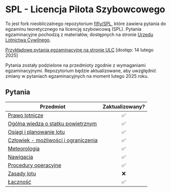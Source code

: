 # SPL - Licencja Pilota Szybowcowego

To jest fork nieobliczalnego repozytorium [fifly/SPL](https://github.com/fifly/SPL), które zawiera pytania do egzaminu teoretycznego na licencję szybowcową (SPL). Pytania egzaminacyjne pochodzą z materiałów, dostępnych na stronie [Urzędu Lotnictwa Cywilnego](http://www.ulc.gov.pl).

[Przykładowe pytania egzaminacyjne na stronie ULC](http://www.ulc.gov.pl/pl/personel-lotniczy/komisja-egzaminacyjna/egzaminy-teoretyczne/3956-przykladowe-pytania-egzaminacyjne) [dostęp: 14 lutego 2025]

Pytania zostały podzielone na przedmioty zgodnie z wymaganiami egzaminacyjnymi. Repozytorium będzie aktualizowane, aby uwzględnić zmiany w pytaniach egzaminacyjnych na moment lutego 2025 roku.

## Pytania

| Przedmiot | Zaktualizowany? |
|---|:---:|
| [Prawo lotnicze](prawo-lotnicze.md) | ✅ |
| [Ogólna wiedza o statku powietrznym](ogolna-wiedza-o-statku-powietrznym.md) | ✅ |
| [Osiągi i planowanie lotu](osiagi-i-planowanie-lotu.md) | ✅ |
| [Człowiek - możliwości i ograniczenia](czlowiek-mozliwosci-i-ograniczenia.md) | ✅ |
| [Meteorologia](meteorologia.md) | ✅ |
| [Nawigacja](nawigacja.md) | ✅ |
| [Procedury operacyjne](procedury-operacyjne.md) | ✅ |
| [Zasady lotu](zasady-lotu.md) | ❌ |
| [Łączność](lacznosc.md) | ✅ |
